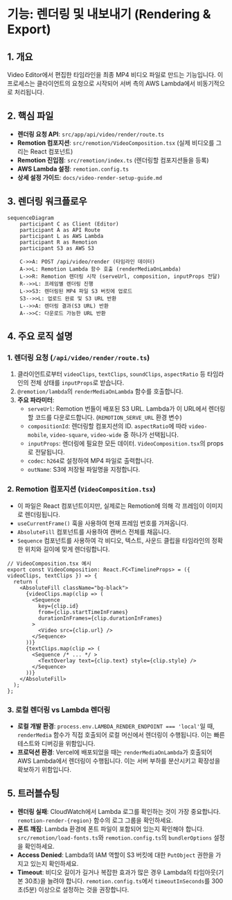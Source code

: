 # 기능: 렌더링 및 내보내기 (Rendering & Export)

## 1. 개요
Video Editor에서 편집한 타임라인을 최종 MP4 비디오 파일로 만드는 기능입니다. 이 프로세스는 클라이언트의 요청으로 시작되어 서버 측의 AWS Lambda에서 비동기적으로 처리됩니다.

## 2. 핵심 파일
- **렌더링 요청 API**: `src/app/api/video/render/route.ts`
- **Remotion 컴포지션**: `src/remotion/VideoComposition.tsx` (실제 비디오를 그리는 React 컴포넌트)
- **Remotion 진입점**: `src/remotion/index.ts` (렌더링할 컴포지션들을 등록)
- **AWS Lambda 설정**: `remotion.config.ts`
- **상세 설정 가이드**: `docs/video-render-setup-guide.md`

## 3. 렌더링 워크플로우
```mermaid
sequenceDiagram
    participant C as Client (Editor)
    participant A as API Route
    participant L as AWS Lambda
    participant R as Remotion
    participant S3 as AWS S3

    C->>A: POST /api/video/render (타임라인 데이터)
    A->>L: Remotion Lambda 함수 호출 (renderMediaOnLambda)
    L->>R: Remotion 렌더링 시작 (serveUrl, composition, inputProps 전달)
    R-->>L: 프레임별 렌더링 진행
    L->>S3: 렌더링된 MP4 파일 S3 버킷에 업로드
    S3-->>L: 업로드 완료 및 S3 URL 반환
    L-->>A: 렌더링 결과(S3 URL) 반환
    A-->>C: 다운로드 가능한 URL 반환
```

## 4. 주요 로직 설명

### 1. 렌더링 요청 (`/api/video/render/route.ts`)
1.  클라이언트로부터 `videoClips`, `textClips`, `soundClips`, `aspectRatio` 등 타임라인의 전체 상태를 `inputProps`로 받습니다.
2.  `@remotion/lambda`의 `renderMediaOnLambda` 함수를 호출합니다.
3.  **주요 파라미터**:
    - `serveUrl`: Remotion 번들이 배포된 S3 URL. Lambda가 이 URL에서 렌더링할 코드를 다운로드합니다. (`REMOTION_SERVE_URL` 환경 변수)
    - `compositionId`: 렌더링할 컴포지션의 ID. `aspectRatio`에 따라 `video-mobile`, `video-square`, `video-wide` 중 하나가 선택됩니다.
    - `inputProps`: 렌더링에 필요한 모든 데이터. `VideoComposition.tsx`의 props로 전달됩니다.
    - `codec`: `h264`로 설정하여 MP4 파일로 출력합니다.
    - `outName`: S3에 저장될 파일명을 지정합니다.

### 2. Remotion 컴포지션 (`VideoComposition.tsx`)
- 이 파일은 React 컴포넌트이지만, 실제로는 Remotion에 의해 각 프레임이 이미지로 렌더링됩니다.
- `useCurrentFrame()` 훅을 사용하여 현재 프레임 번호를 가져옵니다.
- `AbsoluteFill` 컴포넌트를 사용하여 캔버스 전체를 채웁니다.
- `Sequence` 컴포넌트를 사용하여 각 비디오, 텍스트, 사운드 클립을 타임라인의 정확한 위치와 길이에 맞게 렌더링합니다.

```tsx
// VideoComposition.tsx 예시
export const VideoComposition: React.FC<TimelineProps> = ({ videoClips, textClips }) => {
  return (
    <AbsoluteFill className="bg-black">
      {videoClips.map(clip => (
        <Sequence
          key={clip.id}
          from={clip.startTimeInFrames}
          durationInFrames={clip.durationInFrames}
        >
          <Video src={clip.url} />
        </Sequence>
      ))}
      {textClips.map(clip => (
        <Sequence /* ... */ >
          <TextOverlay text={clip.text} style={clip.style} />
        </Sequence>
      ))}
    </AbsoluteFill>
  );
};
```

### 3. 로컬 렌더링 vs Lambda 렌더링
- **로컬 개발 환경**: `process.env.LAMBDA_RENDER_ENDPOINT === 'local'`일 때, `renderMedia` 함수가 직접 호출되어 로컬 머신에서 렌더링이 수행됩니다. 이는 빠른 테스트와 디버깅을 위함입니다.
- **프로덕션 환경**: Vercel에 배포되었을 때는 `renderMediaOnLambda`가 호출되어 AWS Lambda에서 렌더링이 수행됩니다. 이는 서버 부하를 분산시키고 확장성을 확보하기 위함입니다.

## 5. 트러블슈팅

- **렌더링 실패**: CloudWatch에서 Lambda 로그를 확인하는 것이 가장 중요합니다. `remotion-render-{region}` 함수의 로그 그룹을 확인하세요.
- **폰트 깨짐**: Lambda 환경에 폰트 파일이 포함되어 있는지 확인해야 합니다. `src/remotion/load-fonts.ts`와 `remotion.config.ts`의 `bundlerOptions` 설정을 확인하세요.
- **Access Denied**: Lambda의 IAM 역할이 S3 버킷에 대한 `PutObject` 권한을 가지고 있는지 확인하세요.
- **Timeout**: 비디오 길이가 길거나 복잡한 효과가 많은 경우 Lambda의 타임아웃(기본 30초)을 늘려야 합니다. `remotion.config.ts`에서 `timeoutInSeconds`를 300초(5분) 이상으로 설정하는 것을 권장합니다.
